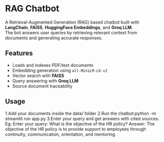 # RAG Chatbot 

A Retrieval-Augmented Generation (RAG) based chatbot built with **LangChain**, **FAISS**, **HuggingFace Embeddings**, and **Groq LLM**.  
The bot answers user queries by retrieving relevant context from documents and generating accurate responses.

## Features
- Loads and indexes PDF/text documents
- Embedding generation using `all-MiniLM-L6-v2`
- Vector search with **FAISS**
- Query answering with **Groq LLM**
- Source document traceability


## Usage 
1.Add your documents inside the data/ folder
2.Run the chatbot:python -m streamlit run app.py
3.Enter your query and get answers with cited sources.
   Eg: Enter your query: What is the objective of the HR policy?
       Answer: The objective of the HR policy is to provide support to employees through continuity, communication, orientation, and mentoring.


